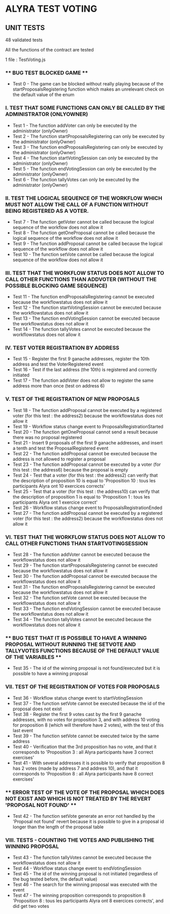 # ALYRA TEST VOTING

## UNIT TESTS

48 validated tests

All the functions of the contract are tested

1 file : TestVoting.js

### ** BUG TEST BLOCKED GAME **

- Test 0 - The game can be blocked without really playing because of the startProposalsRegistering function which makes an unrelevant check on the default value of the enum

### I. TEST THAT SOME FUNCTIONS CAN ONLY BE CALLED BY THE ADMINISTRATOR (ONLYOWNER)

- Test 1 - The function addVoter can only be executed by the administrator (onlyOwner)
- Test 2 - The function startProposalsRegistering can only be executed by the administrator (onlyOwner)
- Test 3 - The function endProposalsRegistering can only be executed by the administrator (onlyOwner)
- Test 4 - The function startVotingSession can only be executed by the administrator (onlyOwner)
- Test 5 - The function endVotingSession can only be executed by the administrator (onlyOwner)
- Test 6 - The function tallyVotes can only be executed by the administrator (onlyOwner)

### II. TEST THE LOGICAL SEQUENCE OF THE WORKFLOW WHICH MUST NOT ALLOW THE CALL OF A FUNCTION WITHOUT BEING REGISTERED AS A VOTER.

- Test 7 - The function getVoter cannot be called because the logical sequence of the workflow does not allow it
- Test 8 - The function getOneProposal cannot be called because the logical sequence of the workflow does not allow it
- Test 9 - The function addProposal cannot be called because the logical sequence of the workflow does not allow it
- Test 10 - The function setVote cannot be called because the logical sequence of the workflow does not allow it

### III. TEST THAT THE WORKFLOW STATUS DOES NOT ALLOW TO CALL OTHER FUNCTIONS THAN ADDVOTER (WITHOUT THE POSSIBLE BLOCKING GAME SEQUENCE)

- Test 11 - The function endProposalsRegistering cannot be executed because the workflowstatus does not allow it
- Test 12 - The function startVotingSession cannot be executed because the workflowstatus does not allow it
- Test 13 - The function endVotingSession cannot be executed because the workflowstatus does not allow it
- Test 14 - The function tallyVotes cannot be executed because the workflowstatus does not allow it

### IV. TEST VOTER REGISTRATION BY ADDRESS

- Test 15 - Register the first 9 ganache addresses, register the 10th address and test the VoterRegistered event
- Test 16 - Test if the last address (the 10th) is registered and correctly initiated
- Test 17 - The function addVoter does not allow to register the same address more than once (test on address 6)

### V. TEST OF THE REGISTRATION OF NEW PROPOSALS

- Test 18 - The function addProposal cannot be executed by a registered voter (for this test : the address2) because the workflowstatus does not allow it
- Test 19 - Workflow status change event to ProposalsRegistrationStarted
- Test 20 - The function getOneProposal cannot send a result because there was no proposal registered
- Test 21 - Insert 9 proposals of the first 9 ganache addresses, and insert a tenth and test the ProposalRegistered event
- Test 22 - The function addProposal cannot be executed because the address is not allowed to register a proposal
- Test 23 - The function addProposal cannot be executed by a voter (for this test : the address6) because the proposal is empty
- Test 24 - Test that a voter (for this test : the address2) can verify that the description of proposition 10 is equal to 'Proposition 10 : tous les participants Alyra ont 10 exercices corrects'
- Test 25 - Test that a voter (for this test : the address10) can verify that the description of proposition 1 is equal to 'Proposition 1 : tous les participants Alyra ont 1 exercice correct'
- Test 26 - Workflow status change event to ProposalsRegistrationEnded
- Test 27 - The function addProposal cannot be executed by a registered voter (for this test : the address2) because the workflowstatus does not allow it

### VI. TEST THAT THE WORKFLOW STATUS DOES NOT ALLOW TO CALL OTHER FUNCTIONS THAN STARTVOTINGSESSION

- Test 28 - The function addVoter cannot be executed because the workflowstatus does not allow it
- Test 29 - The function startProposalsRegistering cannot be executed because the workflowstatus does not allow it
- Test 30 - The function addProposal cannot be executed because the workflowstatus does not allow it
- Test 31 - The function endProposalsRegistering cannot be executed because the workflowstatus does not allow it
- Test 32 - The function setVote cannot be executed because the workflowstatus does not allow it
- Test 33 - The function endVotingSession cannot be executed because the workflowstatus does not allow it
- Test 34 - The function tallyVotes cannot be executed because the workflowstatus does not allow it

### ** BUG TEST THAT IT IS POSSIBLE TO HAVE A WINNING PROPOSAL WITHOUT RUNNING THE SETVOTE AND TALLYVOTES FUNCTIONS BECAUSE OF THE DEFAULT VALUE OF THE VARIABLES **

- Test 35 - The id of the winning proposal is not found/executed but it is possible to have a winning proposal

### VII. TEST OF THE REGISTRATION OF VOTES FOR PROPOSALS

- Test 36 - Workflow status change event to startVotingSession
- Test 37 - The function setVote cannot be executed because the id of the proposal does not exist
- Test 38 - Register the first 9 votes cast by the first 9 ganache addresses, with no votes for proposition 3, and with address 10 voting for proposition 8 (which will therefore have 2 votes), with the test of this last event
- Test 39 - The function setVote cannot be executed twice by the same address
- Test 40 - Verification that the 3rd proposition has no vote, and that it corresponds to 'Proposition 3 : all Alyra participants have 3 correct exercises'
- Test 41 - With several addresses it is possible to verify that proposition 8 has 2 votes (made by address 7 and address 10), and that it corresponds to 'Proposition 8 : all Alyra participants have 8 correct exercises'

### ** ERROR TEST OF THE VOTE OF THE PROPOSAL WHICH DOES NOT EXIST AND WHICH IS NOT TREATED BY THE REVERT 'PROPOSAL NOT FOUND' **

- Test 42 - The function setVote generate an error not handled by the 'Proposal not found' revert because it is possible to give in a proposal id longer than the length of the proposal table

### VIII. TESTS - COUNTING THE VOTES AND PUBLISHING THE WINNING PROPOSAL

- Test 43 - The function tallyVotes cannot be executed because the workflowstatus does not allow it
- Test 44 - Workflow status change event to endVotingSession
- Test 45 - The id of the winning proposal is not initiated (regardless of the bug tested before, the default value)
- Test 46 - The search for the winning proposal was executed with the event
- Test 47 - The winning proposition corresponds to proposition 8 'Proposition 8 : tous les participants Alyra ont 8 exercices corrects', and did get two votes
